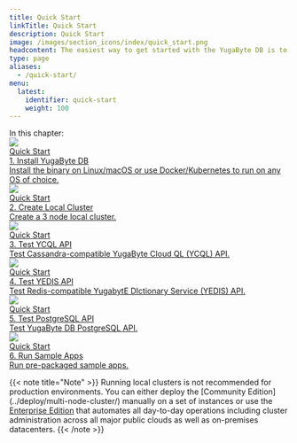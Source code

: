 ```yaml
---
title: Quick Start
linkTitle: Quick Start
description: Quick Start
image: /images/section_icons/index/quick_start.png
headcontent: The easiest way to get started with the YugaByte DB is to create a multi-node local cluster on your laptop or desktop. 
type: page
aliases:
  - /quick-start/
menu:
  latest:
    identifier: quick-start
    weight: 100
---
```



<div class="contents-title">In this chapter:</div>

<div class="row">
  <div class="col-12 col-md-6 col-lg-12 col-xl-6">
    <a class="section-link icon-offset" href="install/">
      <div class="head">
        <img class="icon" src="/images/section_icons/quick_start/install.png" aria-hidden="true" />
        <div class="articles">Quick Start</div>
        <div class="title">1. Install YugaByte DB</div>
      </div>
      <div class="body">
        Install the binary on Linux/macOS or use Docker/Kubernetes to run on any OS of choice.
      </div>
    </a>
  </div>

  <div class="col-12 col-md-6 col-lg-12 col-xl-6">
    <a class="section-link icon-offset" href="create-local-cluster/">
      <div class="head">
        <img class="icon" src="/images/section_icons/quick_start/create_cluster.png" aria-hidden="true" />
        <div class="articles">Quick Start</div>
        <div class="title">2. Create Local Cluster</div>
      </div>
      <div class="body">
        Create a 3 node local cluster.
      </div>
    </a>
  </div>

  <div class="col-12 col-md-6 col-lg-12 col-xl-6">
    <a class="section-link icon-offset" href="test-cassandra/">
      <div class="head">
        <img class="icon" src="/images/section_icons/quick_start/test_cql.png" aria-hidden="true" />
        <div class="articles">Quick Start</div>
        <div class="title">3. Test YCQL API</div>
      </div>
      <div class="body">
        Test Cassandra-compatible YugaByte Cloud QL (YCQL) API.
      </div>
    </a>
  </div>

  <div class="col-12 col-md-6 col-lg-12 col-xl-6">
    <a class="section-link icon-offset" href="test-redis/">
      <div class="head">
        <img class="icon" src="/images/section_icons/quick_start/test_redis.png" aria-hidden="true" />
        <div class="articles">Quick Start</div>
        <div class="title">4. Test YEDIS API</div>
      </div>
      <div class="body">
        Test Redis-compatible YugabytE DIctionary Service (YEDIS) API.
      </div>
    </a>
  </div>

  <div class="col-12 col-md-6 col-lg-12 col-xl-6">
    <a class="section-link icon-offset" href="test-postgresql/">
      <div class="head">
        <img class="icon" src="/images/section_icons/develop/api-icon.png" aria-hidden="true" />
        <div class="articles">Quick Start</div>
        <div class="title">5. Test PostgreSQL API</div>
      </div>
      <div class="body">
        Test YugaByte DB PostgreSQL API.
      </div>
    </a>
  </div>

  <div class="col-12 col-md-6 col-lg-12 col-xl-6">
    <a class="section-link icon-offset" href="run-sample-apps/">
      <div class="head">
        <img class="icon" src="/images/section_icons/quick_start/sample_apps.png" aria-hidden="true" />
        <div class="articles">Quick Start</div>
        <div class="title">6. Run Sample Apps</div>
      </div>
      <div class="body">
        Run pre-packaged sample apps.
      </div>
    </a>
  </div>
</div>

{{< note title="Note" >}}
Running local clusters is not recommended for production environments. You can either deploy the [Community Edition] (../deploy/multi-node-cluster/) manually on a set of instances or use the [Enterprise Edition](../deploy/enterprise-edition/) that automates all day-to-day operations including cluster administration across all major public clouds as well as on-premises datacenters.
{{< /note >}}
